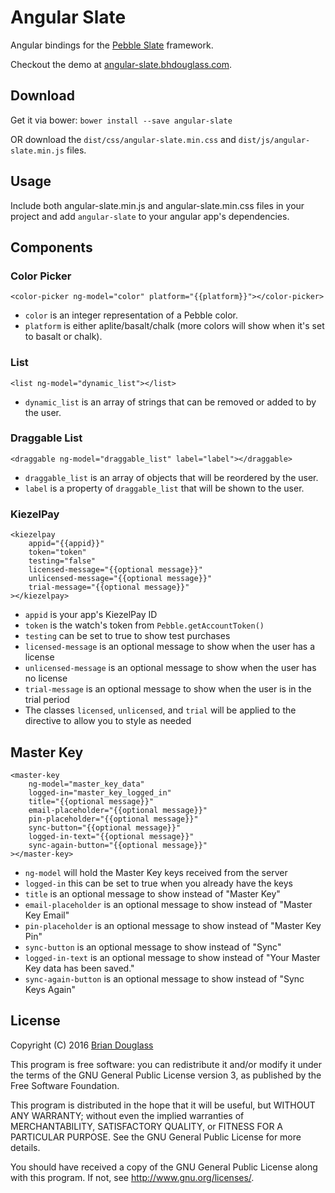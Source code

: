 # Angular Slate

Angular bindings for the [Pebble Slate](https://github.com/pebble/slate) framework.

Checkout the demo at [angular-slate.bhdouglass.com](http://angular-slate.bhdouglass.com/).

## Download

Get it via bower: `bower install --save angular-slate`

OR download the `dist/css/angular-slate.min.css` and `dist/js/angular-slate.min.js`
files.

## Usage

Include both angular-slate.min.js and angular-slate.min.css files in your project
and add `angular-slate` to your angular app's dependencies.

## Components

### Color Picker

```
<color-picker ng-model="color" platform="{{platform}}"></color-picker>
```

- `color` is an integer representation of a Pebble color.
- `platform` is either aplite/basalt/chalk (more colors will show when it's set to basalt or chalk).

### List

```
<list ng-model="dynamic_list"></list>
```

- `dynamic_list` is an array of strings that can be removed or added to by the user.

### Draggable List

```
<draggable ng-model="draggable_list" label="label"></draggable>
```

- `draggable_list` is an array of objects that will be reordered by the user.
- `label` is a property of `draggable_list` that will be shown to the user.

### KiezelPay

```
<kiezelpay
    appid="{{appid}}"
    token="token"
    testing="false"
    licensed-message="{{optional message}}"
    unlicensed-message="{{optional message}}"
    trial-message="{{optional message}}"
></kiezelpay>
```

- `appid` is your app's KiezelPay ID
- `token` is the watch's token from `Pebble.getAccountToken()`
- `testing` can be set to true to show test purchases
- `licensed-message` is an optional message to show when the user has a license
- `unlicensed-message` is an optional message to show when the user has no license
- `trial-message` is an optional message to show when the user is in the trial period
- The classes `licensed`, `unlicensed`, and `trial` will be applied to the directive to allow you to style as needed

## Master Key

```
<master-key
    ng-model="master_key_data"
    logged-in="master_key_logged_in"
    title="{{optional message}}"
    email-placeholder="{{optional message}}"
    pin-placeholder="{{optional message}}"
    sync-button="{{optional message}}"
    logged-in-text="{{optional message}}"
    sync-again-button="{{optional message}}"
></master-key>
```

- `ng-model` will hold the Master Key keys received from the server
- `logged-in` this can be set to true when you already have the keys
- `title` is an optional message to show instead of "Master Key"
- `email-placeholder` is an optional message to show instead of "Master Key Email"
- `pin-placeholder` is an optional message to show instead of "Master Key Pin"
- `sync-button` is an optional message to show instead of "Sync"
- `logged-in-text` is an optional message to show instead of "Your Master Key data has been saved."
- `sync-again-button` is an optional message to show instead of "Sync Keys Again"

## License

Copyright (C) 2016 [Brian Douglass](http://bhdouglass.com/)

This program is free software: you can redistribute it and/or modify it under
the terms of the GNU General Public License version 3, as published by the Free
Software Foundation.

This program is distributed in the hope that it will be useful, but WITHOUT ANY
WARRANTY; without even the implied warranties of MERCHANTABILITY, SATISFACTORY
QUALITY, or FITNESS FOR A PARTICULAR PURPOSE.  See the GNU General Public
License for more details.

You should have received a copy of the GNU General Public License along with
this program.  If not, see <http://www.gnu.org/licenses/>.
